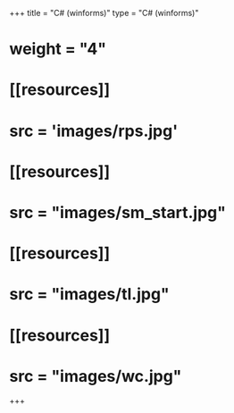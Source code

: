 +++
title = "C# (winforms)"
type = "C# (winforms)"
# weight = "4"

# [[resources]]
#   src = 'images/rps.jpg'
# [[resources]]
#    src = "images/sm_start.jpg"
# [[resources]]
#   src = "images/tl.jpg"
# [[resources]]
#   src = "images/wc.jpg"
+++